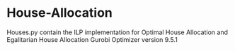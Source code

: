 # House-Allocation

Houses.py contain the ILP implementation for Optimal House Allocation and Egalitarian House Allocation
Gurobi Optimizer version 9.5.1
